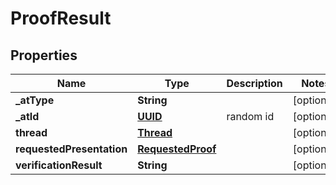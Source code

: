 # ProofResult

## Properties
Name | Type | Description | Notes
------------ | ------------- | ------------- | -------------
**_atType** | **String** |  |  [optional]
**_atId** | [**UUID**](UUID.md) | random id |  [optional]
**thread** | [**Thread**](Thread.md) |  |  [optional]
**requestedPresentation** | [**RequestedProof**](RequestedProof.md) |  |  [optional]
**verificationResult** | **String** |  |  [optional]
